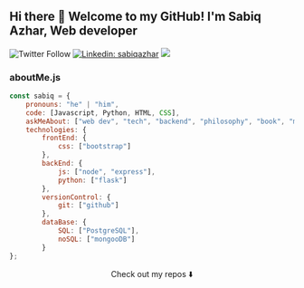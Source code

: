 ## Hi there 👋 Welcome to my GitHub! I'm Sabiq Azhar, Web developer

![Twitter Follow](https://img.shields.io/twitter/follow/starkinnutshell?style=social)
[![Linkedin: sabiqazhar](https://img.shields.io/badge/-sabiq-blue?style=flat-square&logo=Linkedin&logoColor=white&link=https://https://www.linkedin.com/in/sabiq-azhar-prayoga-58b1a8191/)](https://www.linkedin.com/in/sabiq-azhar-prayoga-58b1a8191/)
![](https://visitor-badge.glitch.me/badge?page_id=sabiqazhat.sabiqazhar)

### aboutMe.js

```javascript
const sabiq = {
    pronouns: "he" | "him",
    code: [Javascript, Python, HTML, CSS],
    askMeAbout: ["web dev", "tech", "backend", "philosophy", "book", "music"],
    technologies: {
        frontEnd: {
            css: ["bootstrap"]
        },
        backEnd: {
            js: ["node", "express"],
            python: ["flask"]
        },
        versionControl: {
            git: ["github"]
        },
        dataBase: {
            SQL: ["PostgreSQL"],
            noSQL: ["mongooDB"]
        }
};
```

<p align="center">
Check out my repos ⬇️  
</p>
